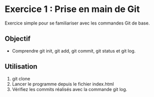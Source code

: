 # Exercice 1 : Prise en main de Git

Exercice simple pour se familiariser avec les commandes Git de base.

## Objectif

- Comprendre git init, git add, git commit, git status et git log.

## Utilisation

1. git clone
2. Lancer le programme depuis le fichier index.html
3. Vérifiez les commits réalisés avec la commande git log.